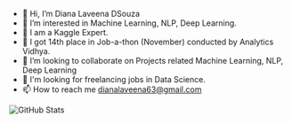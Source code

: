 - 👋 Hi, I’m Diana Laveena DSouza
- 👀 I’m interested in Machine Learning, NLP, Deep Learning.
- 🌱 I am a Kaggle Expert.
- 🌱 I got 14th place in Job-a-thon (November) conducted by Analytics Vidhya.
- 💞️ I’m looking to collaborate on Projects related Machine Learning, NLP, Deep Learning
- 🎁 I'm looking for freelancing jobs in Data Science.
- 📫 How to reach me dianalaveena63@gmail.com


![GitHub Stats](https://github-readme-stats.vercel.app/api?username=Diana-Laveena-DSouza&theme=radical)
